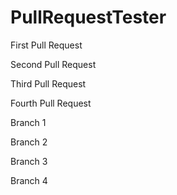 PullRequestTester
=================

First Pull Request

Second Pull Request

Third Pull Request

Fourth Pull Request

Branch 1

Branch 2

Branch 3

Branch 4
